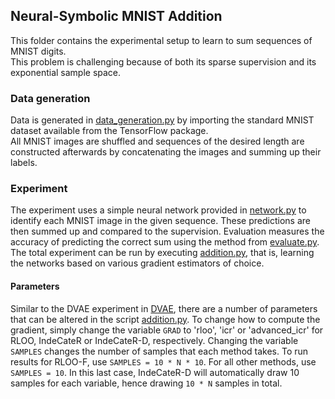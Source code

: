 ## Neural-Symbolic MNIST Addition
This folder contains the experimental setup to learn to sum sequences of MNIST digits.  
This problem is challenging because of both its sparse supervision and its exponential sample space.

### Data generation
Data is generated in [data_generation.py]() by importing the standard MNIST dataset available from the TensorFlow package.  
All MNIST images are shuffled and sequences of the desired length are constructed afterwards by concatenating the images and summing up their labels.

### Experiment
The experiment uses a simple neural network provided in [network.py](https://github.com/LennertDeSmet/CatLog/blob/master/ADDITION/network.py) to identify each MNIST image in the given sequence. 
These predictions are then summed up and compared to the supervision.
Evaluation measures the accuracy of predicting the correct sum using the method from [evaluate.py](https://github.com/LennertDeSmet/CatLog/blob/master/ADDITION/evaluate.py). 
The total experiment can be run by executing [addition.py](https://github.com/LennertDeSmet/CatLog/blob/master/ADDITION/addition.py), that is, learning the networks based on various gradient estimators of choice.

#### Parameters
Similar to the DVAE experiment in [DVAE](https://github.com/LennertDeSmet/CatLog/tree/master/DVAE), there are a number of parameters that can be altered in the script [addition.py](https://github.com/LennertDeSmet/CatLog/blob/master/ADDITION/addition.py).
To change how to compute the gradient, simply change the variable `GRAD` to 'rloo', 'icr' or 'advanced_icr' for RLOO, IndeCateR or IndeCateR-D, respectively. Changing the variable `SAMPLES` changes the number of samples that each method takes.
To run results for RLOO-F, use `SAMPLES = 10 * N * 10`. For all other methods, use `SAMPLES = 10`. In this last case, IndeCateR-D will automatically draw 10 samples for each variable, hence drawing `10 * N` samples in total.
